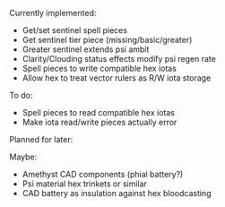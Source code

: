 Currently implemented:
- Get/set sentinel spell pieces
- Get sentinel tier piece (missing/basic/greater)
- Greater sentinel extends psi ambit
- Clarity/Clouding status effects modify psi regen rate
- Spell pieces to write compatible hex iotas
- Allow hex to treat vector rulers as R/W iota storage

To do:
- Spell pieces to read compatible hex iotas
- Make iota read/write pieces actually error

Planned for later: 

Maybe:
- Amethyst CAD components (phial battery?)
- Psi material hex trinkets or similar
- CAD battery as insulation against hex bloodcasting
